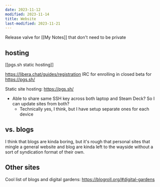 ```yaml
---
date: 2023-11-12
modified: 2023-11-14
title: Website
last-modified: 2023-11-21
---
```

Release valve for [[My Notes]] that don't need to be private

## hosting 
[[pgs.sh static hosting]]

<https://libera.chat/guides/registration> IRC for enrolling in closed beta for <https://pgs.sh/>

Static site hosting: <https://pgs.sh/>
- Able to share same SSH key across both laptop and Steam Deck? So I can update sites from both?
	- Technically yes, I think, but I have setup separate ones for each device

## vs. blogs
I think that blogs are kinda boring, but it's rough that personal sites that mingle a general website and blog are kinda left to the wayside without a sort of syndication format of their own.

## Other sites
Cool list of blogs and digital gardens: <https://blogroll.org/#digital-gardens>